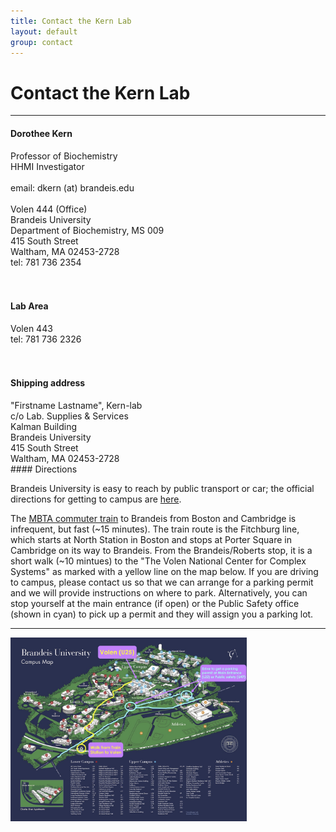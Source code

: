 ```yaml
---
title: Contact the Kern Lab
layout: default
group: contact
---
```


# Contact the Kern Lab
---

<div class="col-md-4">
  <h4>Dorothee Kern</h4>
  Professor of Biochemistry <br>
  HHMI Investigator <br>
  <br>
  email: dkern (at) brandeis.edu <br>
  <br>
  Volen 444 (Office) <br>
  Brandeis University <br>
  Department of Biochemistry, MS 009 <br>
  415 South Street <br>
  Waltham, MA 02453-2728 <br>
  tel: 781 736 2354 <br><br><br>

  <h4>Lab Area</h4>
  Volen 443 <br>
  tel: 781 736 2326 <br><br><br>

  <h4>Shipping address</h4>
  "Firstname Lastname", Kern-lab <br>
  c/o Lab. Supplies & Services <br>
  Kalman Building <br>
  Brandeis University <br>
  415 South Street <br>
  Waltham, MA 02453-2728 <br>
</div>

<div class="col-md-8">
#### Directions

Brandeis University is easy to reach by public transport or car; the official directions for getting to campus are [here](https://www.brandeis.edu/about/visiting/directions.html).

The [MBTA commuter train](https://www.mbta.com/schedules_and_maps/rail/lines/?route=FITCHBRG&direction=O&timing=W&RedisplayTime=Redisplay+Time) to Brandeis from Boston and Cambridge is infrequent, but fast (~15 minutes). The train route is the Fitchburg line, which starts at North Station in Boston and stops at Porter Square in Cambridge on its way to Brandeis. From the Brandeis/Roberts stop, it is a short walk (~10 mintues) to the "The Volen National Center for Complex Systems" as marked with a yellow line on the map below. If you are driving to campus, please contact us so that we can arrange for a parking permit and we will provide instructions on where to park. Alternatively, you can stop yourself at the main entrance (if open) or the Public Safety office (shown in cyan) to pick up a permit and they will assign you a parking lot.

---
<a href="/static/img/campus_map.pdf" id="pop">
  <img class="img-responsive center-block" src="/static/img/campus_map.jpg" style="max-width: 75%;" title="Brandeis campus map - click to enlarge" alt="How to reach us">
</a>
</div>
